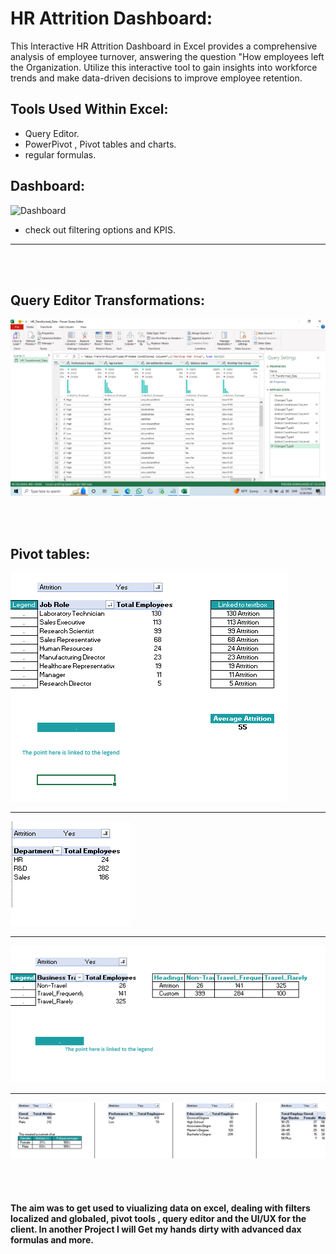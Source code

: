 # HR Attrition Dashboard: 
This Interactive HR Attrition Dashboard in Excel provides a comprehensive analysis of employee turnover, answering the question "How employees left the Organization. Utilize this interactive tool to gain insights into workforce trends and make data-driven decisions to improve employee retention.

## Tools Used Within Excel:
  * Query Editor.
  * PowerPivot , Pivot tables and charts.
  * regular formulas.

## Dashboard: 
  ![Dashboard](https://github.com/Waleed-Altaher/HR-Attrition-Excel-dashboard/blob/main/Project%20Screenshots/Gif%20Dashboard.gif) 
 - check out filtering options and KPIS.

--------------------------------------------------
<br/><br/>

## Query Editor Transformations: 
![Query](https://github.com/Waleed-Altaher/HR-Attrition-Excel-dashboard/blob/main/QueryEditor%20transformations.png) 

<br/><br/> 

## Pivot tables: 
![Pivot](https://github.com/Waleed-Altaher/HR-Attrition-Excel-dashboard/blob/main/Pivot%20table%202.png) 
*** 
![Pivot](https://github.com/Waleed-Altaher/HR-Attrition-Excel-dashboard/blob/main/Pivot%20table.png) 
***
![Pivot](https://github.com/Waleed-Altaher/HR-Attrition-Excel-dashboard/blob/main/pivot3.png)
***
![Pivot](https://github.com/Waleed-Altaher/HR-Attrition-Excel-dashboard/blob/main/pivots.png) 

<br/><br/>

#### The aim was to get used to viualizing data on excel, dealing with filters localized and globaled, pivot tools , query editor and the UI/UX for the client. In another Project I will Get my hands dirty with advanced dax formulas and more.
